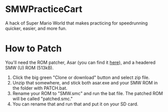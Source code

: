 # SMWPracticeCart
A hack of Super Mario World that makes practicing for speedrunning quicker, easier, and more fun.

# How to Patch
You'll need the ROM patcher, Asar (you can find it [here](https://www.smwcentral.net/?p=section&s=tools)), and a headered SMW (U) ROM (513kB).
1. Click the big green "Clone or download" button and select zip file.
2. Unzip that somewhere, and stick both asar.exe and your SMW ROM in the folder with PATCH.bat.
3. Rename your ROM to "SMW.smc" and run the bat file. The patched ROM will be called "patched.smc."
4. You can rename that and run that and put it on your SD card.
